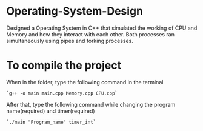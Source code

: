 # Operating-System-Design
Designed a Operating System in C++ that simulated the working of CPU and Memory and how they interact with each other. Both processes ran simultaneously using pipes and forking processes.

# To compile the project

When in the folder, type the following command in the terminal

    `g++ -o main main.cpp Memory.cpp CPU.cpp`

After that, type the following command while changing the program name(required) and timer(required)

    `./main "Program_name" timer_int`
